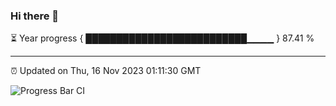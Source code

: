 ### Hi there 👋

⏳ Year progress { ██████████████████████████▁▁▁▁ } 87.41 %

---

⏰ Updated on Thu, 16 Nov 2023 01:11:30 GMT

![Progress Bar CI](https://github.com/liununu/liununu/workflows/Progress%20Bar%20CI/badge.svg)
